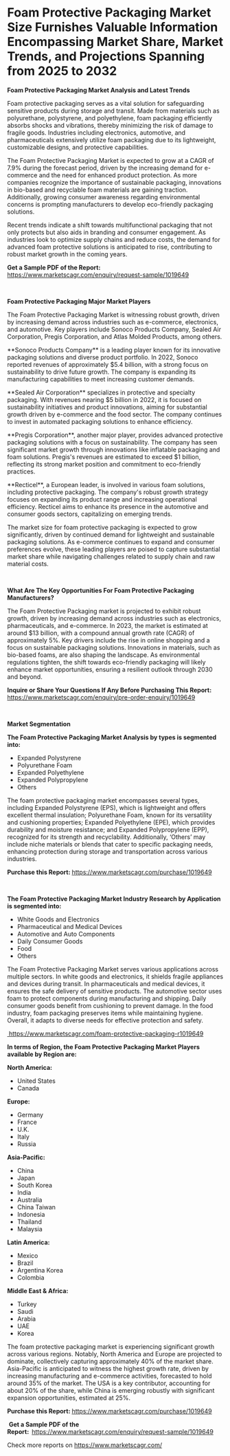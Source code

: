 <p><h1>Foam Protective Packaging Market Size Furnishes Valuable Information Encompassing Market Share, Market Trends, and Projections Spanning from 2025 to 2032</h1></p><p><strong>Foam Protective Packaging Market Analysis and Latest Trends</strong></p>
<p><p>Foam protective packaging serves as a vital solution for safeguarding sensitive products during storage and transit. Made from materials such as polyurethane, polystyrene, and polyethylene, foam packaging efficiently absorbs shocks and vibrations, thereby minimizing the risk of damage to fragile goods. Industries including electronics, automotive, and pharmaceuticals extensively utilize foam packaging due to its lightweight, customizable designs, and protective capabilities.</p><p>The Foam Protective Packaging Market is expected to grow at a CAGR of 7.9% during the forecast period, driven by the increasing demand for e-commerce and the need for enhanced product protection. As more companies recognize the importance of sustainable packaging, innovations in bio-based and recyclable foam materials are gaining traction. Additionally, growing consumer awareness regarding environmental concerns is prompting manufacturers to develop eco-friendly packaging solutions. </p><p>Recent trends indicate a shift towards multifunctional packaging that not only protects but also aids in branding and consumer engagement. As industries look to optimize supply chains and reduce costs, the demand for advanced foam protective solutions is anticipated to rise, contributing to robust market growth in the coming years.</p></p>
<p><strong>Get a Sample PDF of the Report:&nbsp;</strong> <a href="https://www.marketscagr.com/enquiry/request-sample/1019649?utm_campaign=3298&utm_medium=2&utm_source=Github&utm_content=ia&utm_term=08032025&utm_id=foam-protective-packaging">https://www.marketscagr.com/enquiry/request-sample/1019649</a></p>
<p>&nbsp;</p>
<p><strong>Foam Protective Packaging Major Market Players</strong></p>
<p><p>The Foam Protective Packaging Market is witnessing robust growth, driven by increasing demand across industries such as e-commerce, electronics, and automotive. Key players include Sonoco Products Company, Sealed Air Corporation, Pregis Corporation, and Atlas Molded Products, among others.</p><p>**Sonoco Products Company** is a leading player known for its innovative packaging solutions and diverse product portfolio. In 2022, Sonoco reported revenues of approximately $5.4 billion, with a strong focus on sustainability to drive future growth. The company is expanding its manufacturing capabilities to meet increasing customer demands.</p><p>**Sealed Air Corporation** specializes in protective and specialty packaging. With revenues nearing $5 billion in 2022, it is focused on sustainability initiatives and product innovations, aiming for substantial growth driven by e-commerce and the food sector. The company continues to invest in automated packaging solutions to enhance efficiency.</p><p>**Pregis Corporation**, another major player, provides advanced protective packaging solutions with a focus on sustainability. The company has seen significant market growth through innovations like inflatable packaging and foam solutions. Pregis's revenues are estimated to exceed $1 billion, reflecting its strong market position and commitment to eco-friendly practices.</p><p>**Recticel**, a European leader, is involved in various foam solutions, including protective packaging. The company's robust growth strategy focuses on expanding its product range and increasing operational efficiency. Recticel aims to enhance its presence in the automotive and consumer goods sectors, capitalizing on emerging trends.</p><p>The market size for foam protective packaging is expected to grow significantly, driven by continued demand for lightweight and sustainable packaging solutions. As e-commerce continues to expand and consumer preferences evolve, these leading players are poised to capture substantial market share while navigating challenges related to supply chain and raw material costs.</p></p>
<p>&nbsp;</p>
<p><strong>What Are The Key Opportunities For Foam Protective Packaging Manufacturers?</strong></p>
<p><p>The Foam Protective Packaging market is projected to exhibit robust growth, driven by increasing demand across industries such as electronics, pharmaceuticals, and e-commerce. In 2023, the market is estimated at around $13 billion, with a compound annual growth rate (CAGR) of approximately 5%. Key drivers include the rise in online shopping and a focus on sustainable packaging solutions. Innovations in materials, such as bio-based foams, are also shaping the landscape. As environmental regulations tighten, the shift towards eco-friendly packaging will likely enhance market opportunities, ensuring a resilient outlook through 2030 and beyond.</p></p>
<p><strong>Inquire or Share Your Questions If Any Before Purchasing This Report:</strong> <a href="https://www.marketscagr.com/enquiry/pre-order-enquiry/1019649?utm_campaign=3298&utm_medium=2&utm_source=Github&utm_content=ia&utm_term=08032025&utm_id=foam-protective-packaging">https://www.marketscagr.com/enquiry/pre-order-enquiry/1019649</a></p>
<p>&nbsp;</p>
<p><strong>Market Segmentation</strong></p>
<p><strong>The Foam Protective Packaging Market Analysis by types is segmented into:</strong></p>
<p><ul><li>Expanded Polystyrene</li><li>Polyurethane Foam</li><li>Expanded Polyethylene</li><li>Expanded Polypropylene</li><li>Others</li></ul></p>
<p><p>The foam protective packaging market encompasses several types, including Expanded Polystyrene (EPS), which is lightweight and offers excellent thermal insulation; Polyurethane Foam, known for its versatility and cushioning properties; Expanded Polyethylene (EPE), which provides durability and moisture resistance; and Expanded Polypropylene (EPP), recognized for its strength and recyclability. Additionally, ‘Others’ may include niche materials or blends that cater to specific packaging needs, enhancing protection during storage and transportation across various industries.</p></p>
<p><strong>Purchase this Report:&nbsp;</strong><a href="https://www.marketscagr.com/purchase/1019649?utm_campaign=3298&utm_medium=2&utm_source=Github&utm_content=ia&utm_term=08032025&utm_id=foam-protective-packaging">https://www.marketscagr.com/purchase/1019649</a></p>
<p>&nbsp;</p>
<p><strong>The Foam Protective Packaging Market Industry Research by Application is segmented into:</strong></p>
<p><ul><li>White Goods and Electronics</li><li>Pharmaceutical and Medical Devices</li><li>Automotive and Auto Components</li><li>Daily Consumer Goods</li><li>Food</li><li>Others</li></ul></p>
<p><p>The Foam Protective Packaging Market serves various applications across multiple sectors. In white goods and electronics, it shields fragile appliances and devices during transit. In pharmaceuticals and medical devices, it ensures the safe delivery of sensitive products. The automotive sector uses foam to protect components during manufacturing and shipping. Daily consumer goods benefit from cushioning to prevent damage. In the food industry, foam packaging preserves items while maintaining hygiene. Overall, it adapts to diverse needs for effective protection and safety.</p></p>
<p><a href="https://www.marketscagr.com/foam-protective-packaging-r1019649?utm_campaign=3298&utm_medium=2&utm_source=Github&utm_content=ia&utm_term=08032025&utm_id=foam-protective-packaging">&nbsp;https://www.marketscagr.com/foam-protective-packaging-r1019649</a></p>
<p><strong>In terms of Region, the Foam Protective Packaging Market Players available by Region are:</strong></p>
<p>
    <p> <strong> North America: </strong>
        <ul>
            <li>United States</li>
            <li>Canada</li>
        </ul>
        </p> 
    <p> <strong> Europe: </strong>
        <ul>
            <li>Germany</li>
            <li>France</li>
            <li>U.K.</li>
            <li>Italy</li>
            <li>Russia</li>
        </ul>
        </p> 
    <p> <strong> Asia-Pacific: </strong>
        <ul>
            <li>China</li>
            <li>Japan</li>
            <li>South Korea</li>
            <li>India</li>
            <li>Australia</li>
            <li>China Taiwan</li>
            <li>Indonesia</li>
            <li>Thailand</li>
            <li>Malaysia</li>
        </ul>
        </p> 
    <p> <strong> Latin America: </strong>
        <ul>
            <li>Mexico</li>
            <li>Brazil</li>
            <li>Argentina Korea</li>
            <li>Colombia</li>
        </ul>
        </p> 
    <p> <strong> Middle East & Africa: </strong>
        <ul>
            <li>Turkey</li>
            <li>Saudi</li>
            <li>Arabia</li>
            <li>UAE</li>
            <li>Korea</li>
        </ul>
    </p>
    </p>
<p><p>The foam protective packaging market is experiencing significant growth across various regions. Notably, North America and Europe are projected to dominate, collectively capturing approximately 40% of the market share. Asia-Pacific is anticipated to witness the highest growth rate, driven by increasing manufacturing and e-commerce activities, forecasted to hold around 35% of the market. The USA is a key contributor, accounting for about 20% of the share, while China is emerging robustly with significant expansion opportunities, estimated at 25%.</p></p>
<p><strong>Purchase this Report: </strong><a href="https://www.marketscagr.com/purchase/1019649?utm_campaign=3298&utm_medium=2&utm_source=Github&utm_content=ia&utm_term=08032025&utm_id=foam-protective-packaging">https://www.marketscagr.com/purchase/1019649</a></p>
<p>&nbsp;<strong>Get a Sample PDF of the Report:&nbsp;&nbsp;</strong><a href="https://www.marketscagr.com/enquiry/request-sample/1019649?utm_campaign=3298&utm_medium=2&utm_source=Github&utm_content=ia&utm_term=08032025&utm_id=foam-protective-packaging">https://www.marketscagr.com/enquiry/request-sample/1019649</a></p>
<p><strong></strong></p>
<p>Check more reports on <a href="https://www.marketscagr.com/?utm_campaign=3298&utm_medium=2&utm_source=Github&utm_content=ia&utm_term=08032025&utm_id=foam-protective-packaging">https://www.marketscagr.com/</a></p>